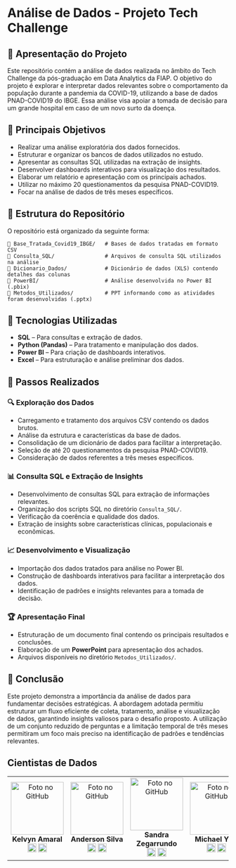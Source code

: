# Análise de Dados - Projeto Tech Challenge

## 📌 Apresentação do Projeto

Este repositório contém a análise de dados realizada no âmbito do Tech Challenge da pós-graduação em Data Analytics da FIAP. O objetivo do projeto é explorar e interpretar dados relevantes sobre o comportamento da população durante a pandemia da COVID-19, utilizando a base de dados PNAD-COVID19 do IBGE. Essa análise visa apoiar a tomada de decisão para um grande hospital em caso de um novo surto da doença.

## 🎯 Principais Objetivos

- Realizar uma análise exploratória dos dados fornecidos.
- Estruturar e organizar os bancos de dados utilizados no estudo.
- Apresentar as consultas SQL utilizadas na extração de insights.
- Desenvolver dashboards interativos para visualização dos resultados.
- Elaborar um relatório e apresentação com os principais achados.
- Utilizar no máximo 20 questionamentos da pesquisa PNAD-COVID19.
- Focar na análise de dados de três meses específicos.

## 📁 Estrutura do Repositório

O repositório está organizado da seguinte forma:

```
📂 Base_Tratada_Covid19_IBGE/   # Bases de dados tratadas em formato CSV
📂 Consulta_SQL/                # Arquivos de consulta SQL utilizados na análise
📂 Dicionario_Dados/            # Dicionário de dados (XLS) contendo detalhes das colunas
📂 PowerBI/                     # Análise desenvolvida no Power BI (.pbix)
📂 Metodos_Utilizados/          # PPT informando como as atividades foram desenvolvidas (.pptx)
```

## 🔧 Tecnologias Utilizadas

- **SQL** – Para consultas e extração de dados.
- **Python (Pandas)** – Para tratamento e manipulação dos dados.
- **Power BI** – Para criação de dashboards interativos.
- **Excel** – Para estruturação e análise preliminar dos dados.

## 📝 Passos Realizados

### 🔍 Exploração dos Dados
- Carregamento e tratamento dos arquivos CSV contendo os dados brutos.
- Análise da estrutura e características da base de dados.
- Consolidação de um dicionário de dados para facilitar a interpretação.
- Seleção de até 20 questionamentos da pesquisa PNAD-COVID19.
- Consideração de dados referentes a três meses específicos.

### 📊 Consulta SQL e Extração de Insights
- Desenvolvimento de consultas SQL para extração de informações relevantes.
- Organização dos scripts SQL no diretório `Consulta_SQL/`.
- Verificação da coerência e qualidade dos dados.
- Extração de insights sobre características clínicas, populacionais e econômicas.

### 📈 Desenvolvimento e Visualização
- Importação dos dados tratados para análise no Power BI.
- Construção de dashboards interativos para facilitar a interpretação dos dados.
- Identificação de padrões e insights relevantes para a tomada de decisão.

### 🏆 Apresentação Final
- Estruturação de um documento final contendo os principais resultados e conclusões.
- Elaboração de um **PowerPoint** para apresentação dos achados.
- Arquivos disponíveis no diretório `Metodos_Utilizados/`.

## 📢 Conclusão

Este projeto demonstra a importância da análise de dados para fundamentar decisões estratégicas. A abordagem adotada permitiu estruturar um fluxo eficiente de coleta, tratamento, análise e visualização de dados, garantindo insights valiosos para o desafio proposto. A utilização de um conjunto reduzido de perguntas e a limitação temporal de três meses permitiram um foco mais preciso na identificação de padrões e tendências relevantes.

## Cientistas de Dados

<table align="center">
  <tr>
    <td align="center">
      <div>
        <img src="https://avatars.githubusercontent.com/kelvynamaral" width="120px;" alt="Foto no GitHub" class="profile"/><br>
          <b> Kelvyn Amaral  </b><br>
            <a href="https://www.linkedin.com/in/kelvyncandido/" alt="Linkedin"><img src="https://img.shields.io/badge/LinkedIn-0077B5?style=for-the-badge&logo=linkedin&logoColor=white" height="20"></a>
            <a href="https://github.com/KelvynAmaral" alt="Github"><img src="https://img.shields.io/badge/GitHub-100000?style=for-the-badge&logo=github&logoColor=white" height="20"></a>
      </div>
    </td>

   <td align="center">
      <div>
        <img src="https://avatars.githubusercontent.com/u/175426437?v=4" width="120px;" alt="Foto no GitHub" class="profile"/><br>
          <b> Anderson Silva  </b><br>
            <a href="http://linkedin.com/in/anderson-silva-208a32127" alt="Linkedin"><img src="https://img.shields.io/badge/LinkedIn-0077B5?style=for-the-badge&logo=linkedin&logoColor=white" height="20"></a>
            <a href="https://github.com/Ahsbi" alt="Github"><img src="https://img.shields.io/badge/GitHub-100000?style=for-the-badge&logo=github&logoColor=white" height="20"></a>
      </div>
    </td>
   <td align="center">
      <div>
        <img src="https://avatars.githubusercontent.com/u/64284099?v=4" width="120px;" alt="Foto no GitHub" class="profile"/><br>
          <b> Sandra Zegarrundo  </b><br>
            <a href="https://www.linkedin.com/in/sandra-zegarrundo/" alt="Linkedin"><img src="https://img.shields.io/badge/LinkedIn-0077B5?style=for-the-badge&logo=linkedin&logoColor=white" height="20"></a>
            <a href="https://github.com/SandraRojasZ" alt="Github"><img src="https://img.shields.io/badge/GitHub-100000?style=for-the-badge&logo=github&logoColor=white" height="20"></a>
      </div>
    </td>
  <td align="center">
      <div>
        <img src="https://avatars.githubusercontent.com/u/63881992?v=4" width="120px;" alt="Foto no GitHub" class="profile"/><br>
          <b> Michael Yuri   </b><br>
            <a href="https://www.linkedin.com/in/michael-yuri1758/" alt="Linkedin"><img src="https://img.shields.io/badge/LinkedIn-0077B5?style=for-the-badge&logo=linkedin&logoColor=white" height="20"></a>
            <a href="https://github.com/MichaelYuri" alt="Github"><img src="https://img.shields.io/badge/GitHub-100000?style=for-the-badge&logo=github&logoColor=white" height="20"></a>
      </div>
    </td>
  <td align="center">
      <div>
        <img src="https://avatars.githubusercontent.com/u/169390188?v=4" width="120px;" alt="Foto no GitHub" class="profile"/><br>
          <b> Evandro Garbin </b><br>
           <a href="https://www.linkedin.com/in/evandro-garbin-23788681/" alt="Linkedin"><img src="https://img.shields.io/badge/LinkedIn-0077B5?style=for-the-badge&logo=linkedin&logoColor=white" height="20"></a>
            <a href="https://github.com/EvandroGarbin" alt="Github"><img src="https://img.shields.io/badge/GitHub-100000?style=for-the-badge&logo=github&logoColor=white" height="20"></a>
      </div>
    </td>
